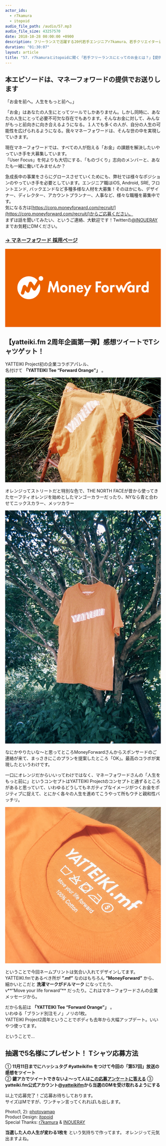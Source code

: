 ```yaml
---
actor_ids:
  - r7kamura
  - itopoid
audio_file_path: /audio/57.mp3
audio_file_size: 43257570
date: 2018-10-28 00:00:00 +0900
description: フリーランスで活躍する20代若手エンジニアr7kamura、若手クリエイターitopoid。ちょうど年齢的にキャリアの分かれ目が近づく2人。「自分にとってお金とはどういう存在？」「仕事上で大切にすべきUserFocusとは？」「そもそも、ものづくりで大事にしなくちゃいけないことは？」について話しました。普段ならちょっと話しづらい話題、全部盛りでお送りします。ちなみにさり気なくyatteiki.fmは2周年を迎えました。今回を皮切りに、年末まで企画をドカドカやっていきます。おたのしみに。
duration: "01:30:07"
layout: article
title: "57. r7kamuraとitopoidに聞く「若手フリーランスにとってのお金とは？」【提供:マネーフォワード】"
---
```


## 本エピソードは、マネーフォワードの提供でお送りします

「お金を前へ。人生をもっと前へ。」  
  
「お金」はあなたの人生にとってツールでしかありません。しかし同時に、あなたの人生にとって必要不可欠な存在でもあります。そんなお金に対して、みんながもっと前向きに向き合えるようになる。１人でも多くの人が、自分の人生の可能性を広げられるようになる。我々マネーフォワードは、そんな世の中を実現していきます。  
  
現在マネーフォワードでは、すべての人が抱える「お金」の課題を解決したいやっていき手を大募集しています。  
「User Focus」を何よりも大切にする、「ものづくり」志向のメンバーと、あなたも一緒に働いてみませんか？  
  
急成長中の事業をさらにグロースさせていくためにも、弊社では様々なポジションのやっていき手を必要としています。エンジニア職はiOS, Android, SRE, フロントエンド, バックエンドなど多種多様な人材を大募集！そのほかにも、デザイナー、ディレクター、アカウントプランナー、人事など、様々な職種を募集中です。  
気になる方は[https://corp.moneyforward.com/recruit/](https://corp.moneyforward.com/recruit/)からご応募ください。  
まずは話を聞いてみたい、というご連絡、大歓迎です！Twitterの[@INOUERAY](https://twitter.com/INOUERAY)までお気軽にDMください。  
### [→ マネーフォワード 採用ページ](https://corp.moneyforward.com/recruit/)

![MoneyForward](/images/slideshows/57/Logo_MoneyForward_600300.png )


## 【yatteiki.fm 2周年企画第一弾】感想ツイートでTシャツゲット！

YATTEIKI Project初の企業コラボアパレル、  
名付けて **「YATTEIKI Tee “Forward Orange”」** 。  
  
![MoneyForward](/images/slideshows/57/tee1.png )
  
オレンジってストリートだと特別な色で、THE NORTH FACEが昔から使ってきたセーフティオレンジを始めとしたマンゴーカラーだったり、NYなら青と合わせてニックスカラー、メッツカラー  
  
![MoneyForward](/images/slideshows/57/tee2.png )

なにかやりたいな〜と思ってところMoneyForwardさんからスポンサードのご連絡が来て、まっさきにこのプランを提案したところ「OK」。最高のコラボが実現したというわけです。  
  
一口にオレンジだからいいってわけではなく、マネーフォワードさんの「人生をもっと前に」というコンセプトはYATTEIKI Projectのコンセプトと通ずるところがあると思っていて、いわゆるどうしてもネガティブなイメージがつくお金をポジティブに捉えて、とにかく各々の人生を進めてこうやって所もウチと親和性バッチリ。  
  
![MoneyForward](/images/slideshows/57/tee3.png )

ということで今回ネームプリントは気合い入れてデザインしてます。  
YATTEIKI.fmであるべき所が **”.mf”** なのはもちろん **”MoneyForward”** から、  
細かいとこだと **洗濯マークがドルマーク** になってたり、  
v**“Move your life forward”** だったり。これはマネーフォワードさんの企業メッセージから。  
  
だから名前は **「YATTEIKI Tee “Forward Orange”」** 。  
いわゆる「ブランド別注モノ」ノリの1枚。  
YATTEIKI Project2周年ということでボディも去年から大幅アップデート。いいやつ使ってます。  
  
ということで…  

## 抽選で5名様にプレゼント！ Tシャツ応募方法
①	**11月11日までにハッシュタグ #yatteikifm をつけて今回の「第57回」放送の感想をツイート**  
②	**鍵アカでツイートできないよ〜って人は[この応募アンケートに答える](https://goo.gl/forms/nrDiEGffd9FQPjfp2)**
③	**yatteiki.fm公式アカウント[@yatteikifm](https://twitter.com/yatteikifm)から当選のDMを受け取れるようにする**  
  
以上で応募完了！ご応募お待ちしております。  
サイズはMですが、ワンチャン言ってくれればLも出します。  

Photo(1, 2): [photoyamap](https://www.instagram.com/photoyamap/)  
Product Design: [itopoid](https://twitter.com/itopoid)  
Special Thanks: [r7kamura](https://twitter.com/r7akamura) & [INOUERAY](https://twitter.com/INOUERAY)  
  
**当選した人の人生が変わる1枚を** という気持ちで作ってます。
オレンジって元気出ますよね。  



